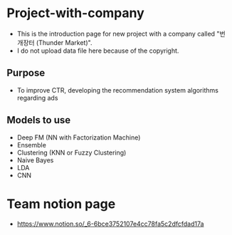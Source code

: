 # Project-with-company

- This is the introduction page for new project with a company called "번개장터 (Thunder Market)".
- I do not upload data file here because of the copyright.

## Purpose
- To improve CTR, developing the recommendation system algorithms regarding ads

## Models to use
- Deep FM (NN with Factorization Machine)
- Ensemble
- Clustering (KNN or Fuzzy Clustering)
- Naive Bayes
- LDA
- CNN

# Team notion page
- https://www.notion.so/_6-6bce3752107e4cc78fa5c2dfcfdad17a
